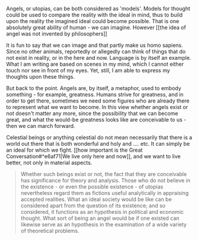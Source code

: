 
Angels, or utopias, can be both considered as 'models'. Models for thought could be used to compare the reality with the ideal in mind, thus to build upon the reality the imagined ideal could become possible. That is one absolutely great ability of human - we can imagine. However [[the idea of angel was not invented by philosophers]]

It is fun to say that we can image and that partly make us homo sapiens. Since no other animals, reportedly or allegedly can think of things that do not exist in reality, or in the here and now. Language is by itself an example. What I am writing are based on scenes in my mind, which I cannot either touch nor see in front of my eyes. Yet, still, I am able to express my thoughts upon these things.

But back to the point. Angels are, by itself, a metaphor, used to embody something - for example, greatness. Humans strive for greatness, and in order to get there, sometimes we need some figures who are already there to represent what we want to become. In this view whether angels exist or not doesn't matter any more, since the possibility that we can become great, and what the would-be greatness looks like are conceivable to us - then we can march forward.

Celestial beings or anything celestial do not mean necessarily that there is a world out there that is both wonderful and holy and .... etc. It can simply be an ideal for which we fight.  [[how important is the Great Conversation#^e6af71|We live only here and now]], and we want to live better, not only in material aspects.

> Whether such beings exist or not, the fact that they are conceivable has significance for theory and analysis. Those who do not believe in the existence - or even the possible existence - of utopias nevertheless regard them as fictions useful analytically in appraising accepted realities. What an ideal society would be like can be considered apart from the question of its existence; and so considered, it functions as an hypothesis in political and economic thought. What sort of being an angel would be if one existed can likewise serve as an hypothesis in the examination of a wide variety of theoretical problems.
